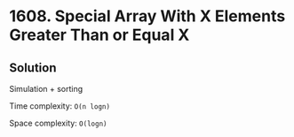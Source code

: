 # 1608. Special Array With X Elements Greater Than or Equal X

## Solution

Simulation + sorting

Time complexity: `O(n logn)`

Space complexity: `O(logn)`
